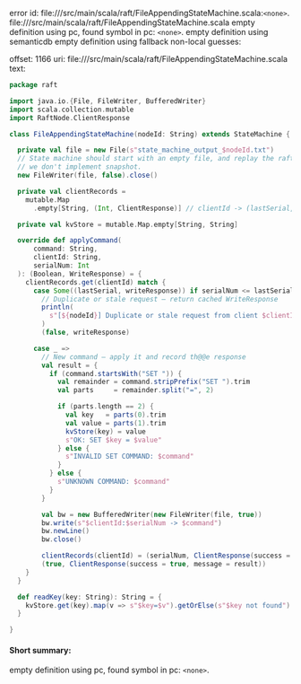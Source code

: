 error id: file://<WORKSPACE>/src/main/scala/raft/FileAppendingStateMachine.scala:`<none>`.
file://<WORKSPACE>/src/main/scala/raft/FileAppendingStateMachine.scala
empty definition using pc, found symbol in pc: `<none>`.
empty definition using semanticdb
empty definition using fallback
non-local guesses:

offset: 1166
uri: file://<WORKSPACE>/src/main/scala/raft/FileAppendingStateMachine.scala
text:
```scala
package raft

import java.io.{File, FileWriter, BufferedWriter}
import scala.collection.mutable
import RaftNode.ClientResponse

class FileAppendingStateMachine(nodeId: String) extends StateMachine {

  private val file = new File(s"state_machine_output_$nodeId.txt")
  // State machine should start with an empty file, and replay the raft log to reconstruct the file.
  // we don't implement snapshot.
  new FileWriter(file, false).close()

  private val clientRecords =
    mutable.Map
      .empty[String, (Int, ClientResponse)] // clientId -> (lastSerial, response(sucess, message))

  private val kvStore = mutable.Map.empty[String, String]

  override def applyCommand(
      command: String,
      clientId: String,
      serialNum: Int
  ): (Boolean, WriteResponse) = {
    clientRecords.get(clientId) match {
      case Some((lastSerial, writeResponse)) if serialNum <= lastSerial =>
        // Duplicate or stale request — return cached WriteResponse
        println(
          s"[${nodeId}] Duplicate or stale request from client $clientId: $command"
        )
        (false, writeResponse)

      case _ =>
        // New command — apply it and record th@@e response
        val result = {
          if (command.startsWith("SET ")) {
            val remainder = command.stripPrefix("SET ").trim
            val parts     = remainder.split("=", 2)

            if (parts.length == 2) {
              val key   = parts(0).trim
              val value = parts(1).trim
              kvStore(key) = value
              s"OK: SET $key = $value"
            } else {
              s"INVALID SET COMMAND: $command"
            }
          } else {
            s"UNKNOWN COMMAND: $command"
          }
        }

        val bw = new BufferedWriter(new FileWriter(file, true))
        bw.write(s"$clientId:$serialNum -> $command")
        bw.newLine()
        bw.close()

        clientRecords(clientId) = (serialNum, ClientResponse(success = true, message = result))
        (true, ClientResponse(success = true, message = result))
    }
  }

  def readKey(key: String): String = {
    kvStore.get(key).map(v => s"$key=$v").getOrElse(s"$key not found")
  }

}

```


#### Short summary: 

empty definition using pc, found symbol in pc: `<none>`.